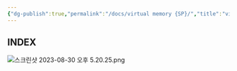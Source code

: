 ```yaml
---
{"dg-publish":true,"permalink":"/docs/virtual memory {SP}/","title":"virtual memory {SP}"}
---
```



## INDEX

![스크린샷 2023-08-30 오후 5.20.25.png](/img/user/docs/assets/%EC%8A%A4%ED%81%AC%EB%A6%B0%EC%83%B7%202023-08-30%20%EC%98%A4%ED%9B%84%205.20.25.png)
